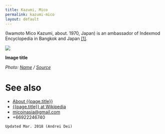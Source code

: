 ```yaml
---
title: Kazumi, Mico
permalink: kazumi-mico
layout: default
---
```


(Iwamoto Mico Kazumi, about. 1970, Japan) is an ambassador of Indexmod Encyclopedia in Bangkok and Japan <span id="a1">[\[1\]](#f1)</span>.

![](/encyclopedia/images/image-name.jpg)

**Image title**

*Photo: [Name](index) / [Source](index)*


# See also

+ [About {{page.title}}](index)
+ [{{page.title}} at Wikipedia](index)
+ micoinasia@gmail.com
+ +66922246740

`Updated Mar. 2018 (Andrei Dei)`
